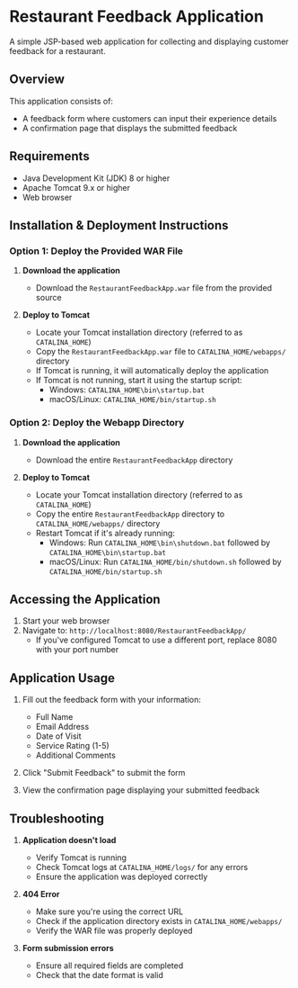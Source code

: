 # Restaurant Feedback Application

A simple JSP-based web application for collecting and displaying customer feedback for a restaurant.

## Overview

This application consists of:
- A feedback form where customers can input their experience details
- A confirmation page that displays the submitted feedback

## Requirements

- Java Development Kit (JDK) 8 or higher
- Apache Tomcat 9.x or higher
- Web browser

## Installation & Deployment Instructions

### Option 1: Deploy the Provided WAR File

1. **Download the application**
   - Download the `RestaurantFeedbackApp.war` file from the provided source

2. **Deploy to Tomcat**
   - Locate your Tomcat installation directory (referred to as `CATALINA_HOME`)
   - Copy the `RestaurantFeedbackApp.war` file to `CATALINA_HOME/webapps/` directory
   - If Tomcat is running, it will automatically deploy the application
   - If Tomcat is not running, start it using the startup script:
     - Windows: `CATALINA_HOME\bin\startup.bat`
     - macOS/Linux: `CATALINA_HOME/bin/startup.sh`

### Option 2: Deploy the Webapp Directory

1. **Download the application**
   - Download the entire `RestaurantFeedbackApp` directory

2. **Deploy to Tomcat**
   - Locate your Tomcat installation directory (referred to as `CATALINA_HOME`)
   - Copy the entire `RestaurantFeedbackApp` directory to `CATALINA_HOME/webapps/` directory
   - Restart Tomcat if it's already running:
     - Windows: Run `CATALINA_HOME\bin\shutdown.bat` followed by `CATALINA_HOME\bin\startup.bat`
     - macOS/Linux: Run `CATALINA_HOME/bin/shutdown.sh` followed by `CATALINA_HOME/bin/startup.sh`

## Accessing the Application

1. Start your web browser
2. Navigate to: `http://localhost:8080/RestaurantFeedbackApp/`
   - If you've configured Tomcat to use a different port, replace 8080 with your port number

## Application Usage

1. Fill out the feedback form with your information:
   - Full Name
   - Email Address
   - Date of Visit
   - Service Rating (1-5)
   - Additional Comments

2. Click "Submit Feedback" to submit the form
3. View the confirmation page displaying your submitted feedback

## Troubleshooting

1. **Application doesn't load**
   - Verify Tomcat is running
   - Check Tomcat logs at `CATALINA_HOME/logs/` for any errors
   - Ensure the application was deployed correctly

2. **404 Error**
   - Make sure you're using the correct URL
   - Check if the application directory exists in `CATALINA_HOME/webapps/`
   - Verify the WAR file was properly deployed

3. **Form submission errors**
   - Ensure all required fields are completed
   - Check that the date format is valid


